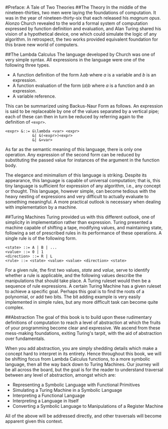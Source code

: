 #Preface: A Tale of Two Theories
##The Theory
In the middle of the nineteen-thirties, two men were laying the foundations of 
computation. It was in the year of nineteen-thirty-six that each released his 
*magnum opus*. Alonzo Church revealed to the world a formal system of computation 
expressed by function definition and evaluation, and Alan Turing shared his vision 
of a hypothetical device, one which could simulate the logic of any algorithm. In 
retrospect, the two works provided equivalent foundation for this brave new world 
of computers.

##The Lambda Calculus
The language developed by Church was one of very simple syntax. All expressions in 
the language were one of the following three types.

- A function definition of the form $\lambda a b$ where $a$ is a variable and $b$ is an expression.
- A function evaluation of the form $(a)b$ where $a$ is a function and $b$ an expression.
- A variable reference.

This can be summarized using Backus-Naur Form as follows. An expression is said to 
be replaceable by one of the values separated by a vertical pipe; each of these 
can then in turn be reduced by referring again to the definition of `<expr>`.

```
<expr> &::= &\lambda <var> <expr>
			&| &(<expr>)<expr>
			&| &<var>
```

As far as the semantic meaning of this language, there is only one operation. Any 
expression of the second form can be reduced by substituting the passed value for 
instances of the argument in the function body.

The elegance and minimalism of this language is striking. Despite its appearance, 
this language is capable of universal computation; that is, this tiny language is 
sufficient for expression of any algorithm, i.e., any concept or thought. This 
language, however simple, can become tedious with the heavy nesting of expressions 
and very difficult to actually evaluate to something meaningful. A more practical 
outlook is necessary when dealing with implementation by a machine.

##Turing Machines
Turing provided us with this different outlook, one of simplicity in 
implementation rather than expression. Turing presented a machine capable of 
shifting a tape, modifying values, and maintaining state, following a set of 
prescribed rules in its performance of these operations. A single rule is of the 
following form.

```
<state> ::= A | B | ...
<value> ::= 0 | 1
<direction> ::= R | L
<rule> ::= <state> <value> <value> <direction> <state>
```

For a given rule, the first two values, *state* and *value*, serve to identify 
whether a rule is applicable, and the following values describe the manipulations 
that should take place. A Turing ruleset would then be a sequence of rule 
expressions. A certain Turing Machine has a given ruleset to achieve a specific 
goal. Perhaps this goal is to find the roots of a polynomial, or add two bits. The 
bit adding example is very easily implemented in simple rules, but any more 
difficult task can become quite complex.

##Abstraction
The goal of this book is to build upon these rudimentary definitions of 
computation to reach a level of abstraction at which the fruits of your 
programming become clear and expressive. We ascend from these mess-making 
foundations, exiting Turing's tarpit, with the aid of abstraction over 
fundamentals.

When you add abstraction, you are simply shedding details which make a concept 
hard to interpret in its entirety. Hence throughout this book, we will be shifting 
focus from Lambda Calculus functions, to a more symbolic language, then all the 
way back down to Turing Machines. Our journey will be all across the board, but 
the goal is for the reader to understand traversal between any level of 
abstraction, amongst which are:

- Representing a Symbolic Language with Functional Primitives
- Simulating a Turing Machine in a Symbolic Language
- Interpreting a Functional Language
- Interpreting a Language in Itself
- Converting a Symbolic Language to Manipulations of a Register Machine

All of the above will be addressed directly, and other traversals will become 
apparent given this context.